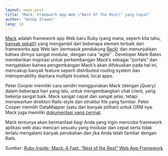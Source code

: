 ```yaml
---
layout: news_post
title: "Mack: Framework App Web \"Best Of The Rest\" yang Cepat"
author: "Hendy Irawan"
lang: id
---
```


[Mack][1] adalah framework app Web baru Ruby (yang mana, seperti kita
tahu, [banyak sekali!][2]) yang mengambil dari beberapa elemen terbaik
dari frameworks app Web lain (termasuk pendukung [Rack][3]) dan
menunjukkan bahwa dirinya sangat modular, dengan cara “agile” .
Developer Mark Bates memberikan inspirasi untuk perkembangan Mack’s
sebagai “portals” dan mengatakan bahwa pengembangan Mack’s akan
difokuskan pada hal ini, mencakup banyak feature seperti distributed
routing system dan interoperability diantara multiple trusted, local
apps.

Peter Cooper memiliki cara sendiri menggunakan Mack (dengan jQuery)
dalam beberapa hari yang lalu, untuk mengembangkan chat client, yang
bekerja sangat baik. Mack sangat cepat dan sangat jelas, tetapi
menawarkan direktori Rails-style dan struktur file yang familiar. Peter
Cooper memilih DataMapper (satu dari banyak pilihan) untuk ORM nya. Mack
juga memiliki [dokumentasi yang cermat][4].

Mack tentunya akan bermanfaat bagi Anda yang ingin mencoba framework
aplikasi web atau mencari sesuatu yang modular dan cepat serta tidak
terlalu mengalami banyak perubahan dan jika Anda telah familiar dengan
Rails.

Sumber: [Ruby Inside- Mack: A Fast, “Best of the Rest” Web App
Framework][5]



[1]: http://www.mackframework.com/ 
[2]: http://sinatrarb.com/Welcome 
[3]: http://rack.rubyforge.org/ 
[4]: http://api.mackframework.com/ 
[5]: http://www.rubyinside.com/mack-a-fast-best-of-the-rest-web-app-framework-856.html 
